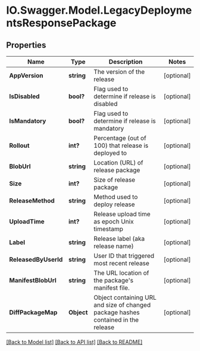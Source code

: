 # IO.Swagger.Model.LegacyDeploymentsResponsePackage
## Properties

Name | Type | Description | Notes
------------ | ------------- | ------------- | -------------
**AppVersion** | **string** | The version of the release | [optional] 
**IsDisabled** | **bool?** | Flag used to determine if release is disabled | [optional] 
**IsMandatory** | **bool?** | Flag used to determine if release is mandatory | [optional] 
**Rollout** | **int?** | Percentage (out of 100) that release is deployed to | [optional] 
**BlobUrl** | **string** | Location (URL) of release package | [optional] 
**Size** | **int?** | Size of release package | [optional] 
**ReleaseMethod** | **string** | Method used to deploy release | [optional] 
**UploadTime** | **int?** | Release upload time as epoch Unix timestamp | [optional] 
**Label** | **string** | Release label (aka release name) | [optional] 
**ReleasedByUserId** | **string** | User ID that triggered most recent release | [optional] 
**ManifestBlobUrl** | **string** | The URL location of the package&#x27;s manifest file. | [optional] 
**DiffPackageMap** | **Object** | Object containing URL and size of changed package hashes contained in the release | [optional] 

[[Back to Model list]](../README.md#documentation-for-models) [[Back to API list]](../README.md#documentation-for-api-endpoints) [[Back to README]](../README.md)

